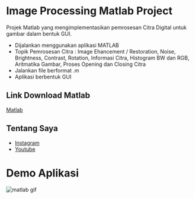 # Image Processing Matlab Project

Projek Matlab yang mengimplementasikan pemrosesan Citra Digital untuk gambar dalam bentuk GUI.

* Dijalankan menggunakan aplikasi MATLAB
* Topik Pemrosesan Citra : Image Ehancement / Restoration, Noise, Brightness, Contrast, Rotation, Informasi Citra, Histogram BW dan RGB, Aritmatika Gambar, Proses Opening dan Closing Citra
* Jalankan file berformat .m
* Aplikasi berbentuk GUI

## Link Download Matlab
[Matlab](https://www.mathworks.com/products/matlab.html)

## Tentang Saya
* [Instagram](https://www.instagram.com/fslco)
* [Youtube](https://www.youtube.com/channel/UCmvMhbMow-YTvmZjIUOKHPg)

# Demo Aplikasi
![matlab gif](https://user-images.githubusercontent.com/40766930/62556914-151cd500-b8a0-11e9-84d6-9ef99b025900.gif)


